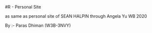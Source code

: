 #R - Personal Site

as same as personal site of SEAN HALPIN
through Angela Yu WB 2020

By :- Paras Dhiman (W3B-3NVY)
